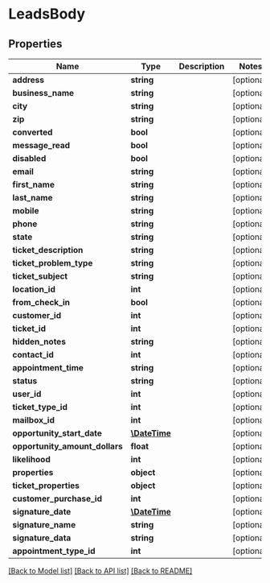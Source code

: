 # LeadsBody

## Properties
Name | Type | Description | Notes
------------ | ------------- | ------------- | -------------
**address** | **string** |  | [optional] 
**business_name** | **string** |  | [optional] 
**city** | **string** |  | [optional] 
**zip** | **string** |  | [optional] 
**converted** | **bool** |  | [optional] 
**message_read** | **bool** |  | [optional] 
**disabled** | **bool** |  | [optional] 
**email** | **string** |  | [optional] 
**first_name** | **string** |  | [optional] 
**last_name** | **string** |  | [optional] 
**mobile** | **string** |  | [optional] 
**phone** | **string** |  | [optional] 
**state** | **string** |  | [optional] 
**ticket_description** | **string** |  | [optional] 
**ticket_problem_type** | **string** |  | [optional] 
**ticket_subject** | **string** |  | [optional] 
**location_id** | **int** |  | [optional] 
**from_check_in** | **bool** |  | [optional] 
**customer_id** | **int** |  | [optional] 
**ticket_id** | **int** |  | [optional] 
**hidden_notes** | **string** |  | [optional] 
**contact_id** | **int** |  | [optional] 
**appointment_time** | **string** |  | [optional] 
**status** | **string** |  | [optional] 
**user_id** | **int** |  | [optional] 
**ticket_type_id** | **int** |  | [optional] 
**mailbox_id** | **int** |  | [optional] 
**opportunity_start_date** | [**\DateTime**](\DateTime.md) |  | [optional] 
**opportunity_amount_dollars** | **float** |  | [optional] 
**likelihood** | **int** |  | [optional] 
**properties** | **object** |  | [optional] 
**ticket_properties** | **object** |  | [optional] 
**customer_purchase_id** | **int** |  | [optional] 
**signature_date** | [**\DateTime**](\DateTime.md) |  | [optional] 
**signature_name** | **string** |  | [optional] 
**signature_data** | **string** |  | [optional] 
**appointment_type_id** | **int** |  | [optional] 

[[Back to Model list]](../../README.md#documentation-for-models) [[Back to API list]](../../README.md#documentation-for-api-endpoints) [[Back to README]](../../README.md)

